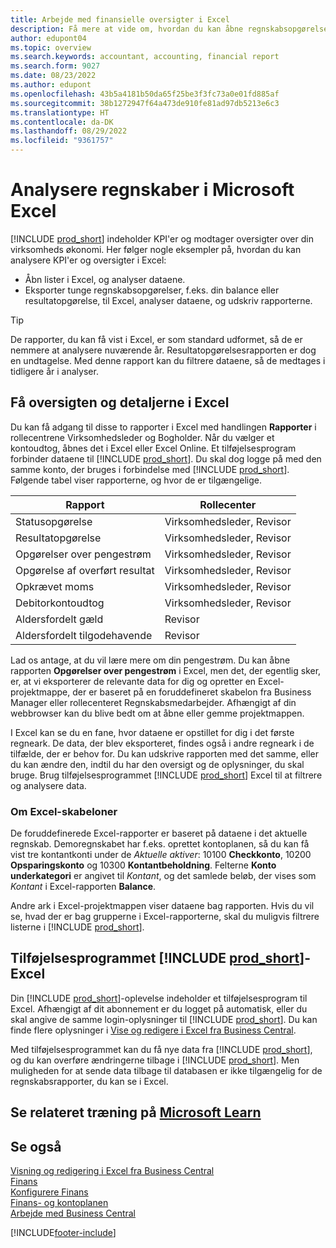 ```yaml
---
title: Arbejde med finansielle oversigter i Excel
description: Få mere at vide om, hvordan du kan åbne regnskabsopgørelser i Microsoft Excel fra Business Central for bedre analyse.
author: edupont04
ms.topic: overview
ms.search.keywords: accountant, accounting, financial report
ms.search.form: 9027
ms.date: 08/23/2022
ms.author: edupont
ms.openlocfilehash: 43b5a4181b50da65f25be3f3fc73a0e01fd885af
ms.sourcegitcommit: 38b1272947f64a473de910fe81ad97db5213e6c3
ms.translationtype: HT
ms.contentlocale: da-DK
ms.lasthandoff: 08/29/2022
ms.locfileid: "9361757"
---
```

# <a name="analyzing-financial-statements-in-microsoft-excel"></a>Analysere regnskaber i Microsoft Excel

[!INCLUDE [prod_short](includes/prod_short.md)] indeholder KPI'er og modtager oversigter over din virksomheds økonomi. Her følger nogle eksempler på, hvordan du kan analysere KPI'er og oversigter i Excel:

* Åbn lister i Excel, og analyser dataene. 
* Eksporter tunge regnskabsopgørelser, f.eks. din balance eller resultatopgørelse, til Excel, analyser dataene, og udskriv rapporterne.  

> [!TIP]
> De rapporter, du kan få vist i Excel, er som standard udformet, så de er nemmere at analysere nuværende år. Resultatopgørelsesrapporten er dog en undtagelse. Med denne rapport kan du filtrere dataene, så de medtages i tidligere år i analyser.

## <a name="getting-the-overview-and-the-details-in-excel"></a>Få oversigten og detaljerne i Excel

Du kan få adgang til disse to rapporter i Excel med handlingen **Rapporter** i rollecentrene Virksomhedsleder og Bogholder. Når du vælger et kontoudtog, åbnes det i Excel eller Excel Online. Et tilføjelsesprogram forbinder dataene til [!INCLUDE [prod_short](includes/prod_short.md)]. Du skal dog logge på med den samme konto, der bruges i forbindelse med [!INCLUDE [prod_short](includes/prod_short.md)]. Følgende tabel viser rapporterne, og hvor de er tilgængelige.  


|Rapport  |Rollecenter  |
|---------|---------|
|Statusopgørelse                 | Virksomhedsleder, Revisor |
|Resultatopgørelse              | Virksomhedsleder, Revisor |
|Opgørelser over pengestrøm       | Virksomhedsleder, Revisor |
|Opgørelse af overført resultat| Virksomhedsleder, Revisor |
|Opkrævet moms         | Virksomhedsleder, Revisor |
|Debitorkontoudtog           | Virksomhedsleder, Revisor |
|Aldersfordelt gæld         | Revisor |
|Aldersfordelt tilgodehavende      | Revisor |

Lad os antage, at du vil lære mere om din pengestrøm. Du kan åbne rapporten **Opgørelser over pengestrøm** i Excel, men det, der egentlig sker, er, at vi eksporterer de relevante data for dig og opretter en Excel-projektmappe, der er baseret på en foruddefineret skabelon fra Business Manager eller rollecenteret Regnskabsmedarbejder. Afhængigt af din webbrowser kan du blive bedt om at åbne eller gemme projektmappen.  

I Excel kan se du en fane, hvor dataene er opstillet for dig i det første regneark. De data, der blev eksporteret, findes også i andre regneark i de tilfælde, der er behov for. Du kan udskrive rapporten med det samme, eller du kan ændre den, indtil du har den oversigt og de oplysninger, du skal bruge. Brug tilføjelsesprogrammet [!INCLUDE [prod_short](includes/prod_short.md)] Excel til at filtrere og analysere data.  

### <a name="understanding-the-excel-templates"></a>Om Excel-skabeloner

De foruddefinerede Excel-rapporter er baseret på dataene i det aktuelle regnskab. Demoregnskabet har f.eks. oprettet kontoplanen, så du kan få vist tre kontantkonti under de *Aktuelle aktiver*: 10100 **Checkkonto**, 10200 **Opsparingskonto** og 10300 **Kontantbeholdning**. Felterne **Konto underkategori** er angivet til *Kontant*, og det samlede beløb, der vises som *Kontant* i Excel-rapporten **Balance**.  

Andre ark i Excel-projektmappen viser dataene bag rapporten. Hvis du vil se, hvad der er bag grupperne i Excel-rapporterne, skal du muligvis filtrere listerne i [!INCLUDE [prod_short](includes/prod_short.md)].  

## <a name="the-prod_short-excel-add-in"></a>Tilføjelsesprogrammet [!INCLUDE [prod_short](includes/prod_short.md)]-Excel

Din [!INCLUDE [prod_short](includes/prod_short.md)]-oplevelse indeholder et tilføjelsesprogram til Excel. Afhængigt af dit abonnement er du logget på automatisk, eller du skal angive de samme login-oplysninger til [!INCLUDE [prod_short](includes/prod_short.md)]. Du kan finde flere oplysninger i [Vise og redigere i Excel fra Business Central](across-work-with-excel.md).  

Med tilføjelsesprogrammet kan du få nye data fra [!INCLUDE [prod_short](includes/prod_short.md)], og du kan overføre ændringerne tilbage i [!INCLUDE [prod_short](includes/prod_short.md)]. Men muligheden for at sende data tilbage til databasen er ikke tilgængelig for de regnskabsrapporter, du kan se i Excel.  

## <a name="see-related-training-at-microsoft-learn"></a>Se relateret træning på [Microsoft Learn](/learn/modules/configure-powerbi-excel-dynamics-365-business-central/index)

## <a name="see-also"></a>Se også

[Visning og redigering i Excel fra Business Central](across-work-with-excel.md)  
[Finans](finance.md)  
[Konfigurere Finans](finance-setup-finance.md)  
[Finans- og kontoplanen](finance-general-ledger.md)  
[Arbejde med Business Central](ui-work-product.md)  


[!INCLUDE[footer-include](includes/footer-banner.md)]